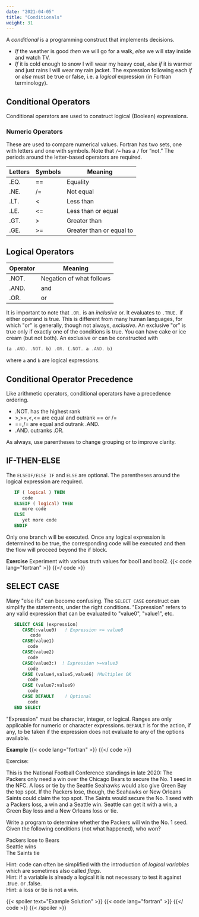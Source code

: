 ```yaml
---
date: "2021-04-05"
title: "Conditionals"
weight: 31
---
```


A _conditional_ is a programming construct that implements decisions. 
* _If_ the weather is good _then_ we will go for a walk, _else_ we will stay inside and watch TV.  
* _If_ it is cold enough to snow I will wear my heavy coat, _else if_ it is warmer and just rains I will wear my rain jacket.
The expression following each _if_ or _else_ must be true or false, i.e. a _logical_ expression (in Fortran terminology).

## Conditional Operators

Conditional operators are used to construct logical (Boolean) expressions.

### Numeric Operators

These are used to compare numerical values.
Fortran has two sets, one with letters and one with symbols.  Note that `/=` has a `/` for “not.”  The periods around the letter-based operators are required.

| Letters | Symbols | Meaning                  |
|---------|---------|--------------------------|
| .EQ.    | ==      | Equality                 |
| .NE.    | /=      | Not equal                |
| .LT.    | <       | Less than                |
| .LE.    | <=      | Less than or equal       |
| .GT.    | >       | Greater than             |
| .GE.    | >=      | Greater than or equal to |

## Logical Operators

| Operator | Meaning                  |
|----------|--------------------------|
| .NOT.    | Negation of what follows |
| .AND.    | and                      |
| .OR.     | or                       |

It is important to note that `.OR.` is an _inclusive_ or.  It evaluates to `.TRUE.` if either operand is true.  This is different from many human languages, for which "or" is generally, though not always, _exclusive_.  An exclusive "or" is true only if exactly one of the conditions is true.
   You can have cake or ice cream (but not both).
An exclusive or can be constructed with 
```fortran
(a .AND. .NOT. b) .OR. (.NOT. a .AND. b)
```
where `a` and `b` are logical expressions.

## Conditional Operator Precedence

Like arithmetic operators, conditional operators have a precedence ordering.

* .NOT. has the highest rank
* \>,>=,<,<= are equal and outrank == or /=
* ==,/= are equal and outrank .AND.
* .AND. outranks .OR.

As always, use parentheses to change grouping or to improve clarity.

## IF-THEN-ELSE

The `ELSEIF/ELSE IF` and `ELSE` are optional. The parentheses around the logical expression are required.
```fortran
   IF ( logical ) THEN
      code
   ELSEIF ( logical) THEN
      more code
   ELSE
      yet more code
   ENDIF
```
Only one branch will be executed.  Once any logical expression is determined to be true, 
the corresponding code will be executed and then the flow will proceed beyond the if block.

**Exercise**
Experiment with various truth values for bool1 and bool2.
{{< code lang="fortran" >}}
    [](/content/courses/fortran-introduction/code/if_demo.f90)
{{</ code >}}

## SELECT CASE

Many "else ifs" can become confusing.  The `SELECT CASE` construct can simplify the statements, under the right conditions.  "Expression" refers to any valid
expression that can be evaluated to "value0", "value1", etc.
```fortran
   SELECT CASE (expression)
      CASE(:value0)   ! Expression <= value0
         code
      CASE(value1)
        code
      CASE(value2)
        code
      CASE(value3:)  ! Expression >=value3
        code
      CASE (value4,value5,value6) !Multiples OK
        code
      CASE (value7:value9)
        code
      CASE DEFAULT    ! Optional
        code
   END SELECT
```
"Expression" must be character, integer, or logical.
Ranges are only applicable for numeric or character expressions.
`DEFAULT` is for the action, if any, to be taken if the expression does not evaluate to any of the options available.

**Example**
{{< code lang="fortran" >}}
    [](/content/courses/fortran-introduction/code/selectcase.f90)
{{</ code >}}

Exercise:

This is the National Football Conference standings in late 2020:
   The Packers only need a win over the Chicago Bears to secure the No. 1 seed in the NFC. A loss or tie by the Seattle Seahawks would also give Green Bay the top spot.  If the Packers lose, though, the Seahawks or New Orleans Saints could claim the top spot. The Saints would secure the No. 1 seed with a Packers loss, a win and a Seattle win. Seattle can get it with a win, a Green Bay loss and a New Orleans loss or tie.

Write a program to determine whether the Packers will win the No. 1 seed.  Given the following conditions (not what happened), who won?

Packers lose to Bears
<br>
Seattle wins
<br>
The Saints tie 

Hint: code can often be simplified with the introduction of _logical variables_ which are sometimes also called _flags_.
<br>
Hint: if a variable is already a logical it is not necessary to test it against .true. or .false.
<br>
Hint: a loss or tie is not a win.

{{< spoiler text="Example Solution" >}}
{{< code lang="fortran" >}}
    [](/content/courses/fortran-introduction/solns/nfc.f90)
{{</ code >}}
{{< /spoiler >}}
